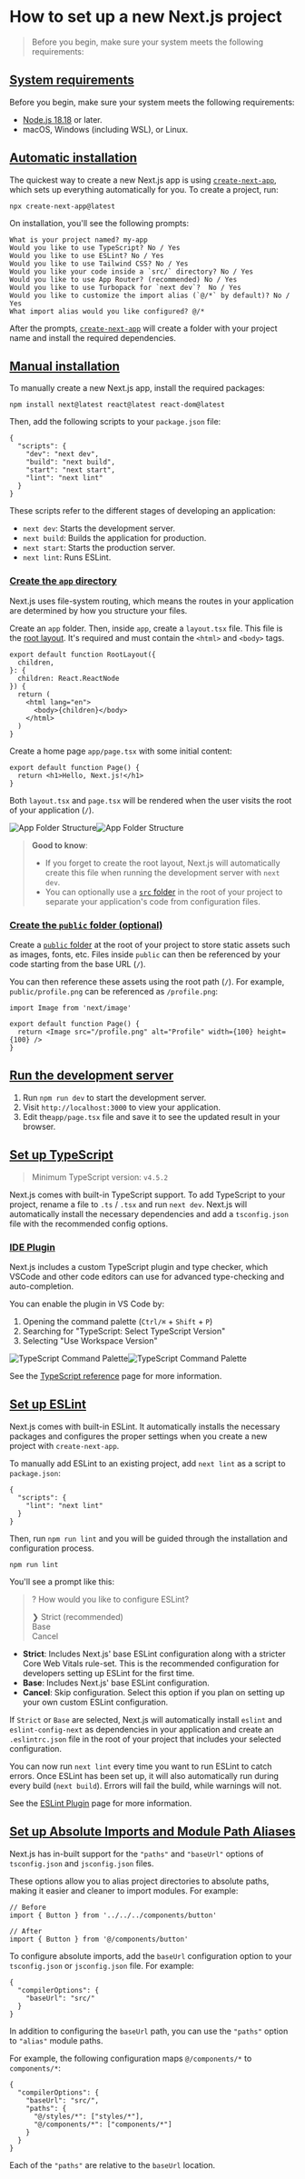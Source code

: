 # How to set up a new Next.js project

> Before you begin, make sure your system meets the following requirements:



## [System requirements](#system-requirements)

Before you begin, make sure your system meets the following requirements:

*   [Node.js 18.18](https://nodejs.org/) or later.
*   macOS, Windows (including WSL), or Linux.

## [Automatic installation](#automatic-installation)

The quickest way to create a new Next.js app is using [`create-next-app`](/docs/app/api-reference/cli/create-next-app), which sets up everything automatically for you. To create a project, run:

    npx create-next-app@latest

On installation, you'll see the following prompts:

    What is your project named? my-app
    Would you like to use TypeScript? No / Yes
    Would you like to use ESLint? No / Yes
    Would you like to use Tailwind CSS? No / Yes
    Would you like your code inside a `src/` directory? No / Yes
    Would you like to use App Router? (recommended) No / Yes
    Would you like to use Turbopack for `next dev`?  No / Yes
    Would you like to customize the import alias (`@/*` by default)? No / Yes
    What import alias would you like configured? @/*

After the prompts, [`create-next-app`](/docs/app/api-reference/cli/create-next-app) will create a folder with your project name and install the required dependencies.

## [Manual installation](#manual-installation)

To manually create a new Next.js app, install the required packages:

    npm install next@latest react@latest react-dom@latest

Then, add the following scripts to your `package.json` file:

    {
      "scripts": {
        "dev": "next dev",
        "build": "next build",
        "start": "next start",
        "lint": "next lint"
      }
    }

These scripts refer to the different stages of developing an application:

*   `next dev`: Starts the development server.
*   `next build`: Builds the application for production.
*   `next start`: Starts the production server.
*   `next lint`: Runs ESLint.

### [Create the `app` directory](#create-the-app-directory)

Next.js uses file-system routing, which means the routes in your application are determined by how you structure your files.

Create an `app` folder. Then, inside `app`, create a `layout.tsx` file. This file is the [root layout](about:/docs/app/api-reference/file-conventions/layout#root-layouts). It's required and must contain the `<html>` and `<body>` tags.

    export default function RootLayout({
      children,
    }: {
      children: React.ReactNode
    }) {
      return (
        <html lang="en">
          <body>{children}</body>
        </html>
      )
    }

Create a home page `app/page.tsx` with some initial content:

    export default function Page() {
      return <h1>Hello, Next.js!</h1>
    }

Both `layout.tsx` and `page.tsx` will be rendered when the user visits the root of your application (`/`).

![App Folder Structure](/_next/image?url=https%3A%2F%2Fh8DxKfmAPhn8O0p3.public.blob.vercel-storage.com%2Fdocs%2Flight%2Fapp-getting-started.png&w=3840&q=75)![App Folder Structure](/_next/image?url=https%3A%2F%2Fh8DxKfmAPhn8O0p3.public.blob.vercel-storage.com%2Fdocs%2Fdark%2Fapp-getting-started.png&w=3840&q=75)

> **Good to know**:
> 
> *   If you forget to create the root layout, Next.js will automatically create this file when running the development server with `next dev`.
> *   You can optionally use a [`src` folder](/docs/app/api-reference/file-conventions/src-folder) in the root of your project to separate your application's code from configuration files.

### [Create the `public` folder (optional)](#create-the-public-folder-optional)

Create a [`public` folder](/docs/app/api-reference/file-conventions/public-folder) at the root of your project to store static assets such as images, fonts, etc. Files inside `public` can then be referenced by your code starting from the base URL (`/`).

You can then reference these assets using the root path (`/`). For example, `public/profile.png` can be referenced as `/profile.png`:

    import Image from 'next/image'
     
    export default function Page() {
      return <Image src="/profile.png" alt="Profile" width={100} height={100} />
    }

## [Run the development server](#run-the-development-server)

1.  Run `npm run dev` to start the development server.
2.  Visit `http://localhost:3000` to view your application.
3.  Edit the`app/page.tsx` file and save it to see the updated result in your browser.

## [Set up TypeScript](#set-up-typescript)

> Minimum TypeScript version: `v4.5.2`

Next.js comes with built-in TypeScript support. To add TypeScript to your project, rename a file to `.ts` / `.tsx` and run `next dev`. Next.js will automatically install the necessary dependencies and add a `tsconfig.json` file with the recommended config options.

### [IDE Plugin](#ide-plugin)

Next.js includes a custom TypeScript plugin and type checker, which VSCode and other code editors can use for advanced type-checking and auto-completion.

You can enable the plugin in VS Code by:

1.  Opening the command palette (`Ctrl/⌘` + `Shift` + `P`)
2.  Searching for "TypeScript: Select TypeScript Version"
3.  Selecting "Use Workspace Version"

![TypeScript Command Palette](/_next/image?url=https%3A%2F%2Fh8DxKfmAPhn8O0p3.public.blob.vercel-storage.com%2Fdocs%2Flight%2Ftypescript-command-palette.png&w=3840&q=75)![TypeScript Command Palette](/_next/image?url=https%3A%2F%2Fh8DxKfmAPhn8O0p3.public.blob.vercel-storage.com%2Fdocs%2Fdark%2Ftypescript-command-palette.png&w=3840&q=75)

See the [TypeScript reference](/docs/app/api-reference/config/next-config-js/typescript) page for more information.

## [Set up ESLint](#set-up-eslint)

Next.js comes with built-in ESLint. It automatically installs the necessary packages and configures the proper settings when you create a new project with `create-next-app`.

To manually add ESLint to an existing project, add `next lint` as a script to `package.json`:

    {
      "scripts": {
        "lint": "next lint"
      }
    }

Then, run `npm run lint` and you will be guided through the installation and configuration process.

    npm run lint

You'll see a prompt like this:

> ? How would you like to configure ESLint?
> 
> ❯ Strict (recommended)  
> Base  
> Cancel

*   **Strict**: Includes Next.js' base ESLint configuration along with a stricter Core Web Vitals rule-set. This is the recommended configuration for developers setting up ESLint for the first time.
*   **Base**: Includes Next.js' base ESLint configuration.
*   **Cancel**: Skip configuration. Select this option if you plan on setting up your own custom ESLint configuration.

If `Strict` or `Base` are selected, Next.js will automatically install `eslint` and `eslint-config-next` as dependencies in your application and create an `.eslintrc.json` file in the root of your project that includes your selected configuration.

You can now run `next lint` every time you want to run ESLint to catch errors. Once ESLint has been set up, it will also automatically run during every build (`next build`). Errors will fail the build, while warnings will not.

See the [ESLint Plugin](/docs/app/api-reference/config/next-config-js/eslint) page for more information.

## [Set up Absolute Imports and Module Path Aliases](#set-up-absolute-imports-and-module-path-aliases)

Next.js has in-built support for the `"paths"` and `"baseUrl"` options of `tsconfig.json` and `jsconfig.json` files.

These options allow you to alias project directories to absolute paths, making it easier and cleaner to import modules. For example:

    // Before
    import { Button } from '../../../components/button'
     
    // After
    import { Button } from '@/components/button'

To configure absolute imports, add the `baseUrl` configuration option to your `tsconfig.json` or `jsconfig.json` file. For example:

    {
      "compilerOptions": {
        "baseUrl": "src/"
      }
    }

In addition to configuring the `baseUrl` path, you can use the `"paths"` option to `"alias"` module paths.

For example, the following configuration maps `@/components/*` to `components/*`:

    {
      "compilerOptions": {
        "baseUrl": "src/",
        "paths": {
          "@/styles/*": ["styles/*"],
          "@/components/*": ["components/*"]
        }
      }
    }

Each of the `"paths"` are relative to the `baseUrl` location.
